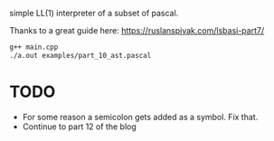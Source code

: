 simple LL(1) interpreter of a subset of pascal.

Thanks to a great guide here: https://ruslanspivak.com/lsbasi-part7/


```bash
g++ main.cpp
./a.out examples/part_10_ast.pascal
```

# TODO
* For some reason a semicolon gets added as a symbol. Fix that.
* Continue to part 12 of the blog
